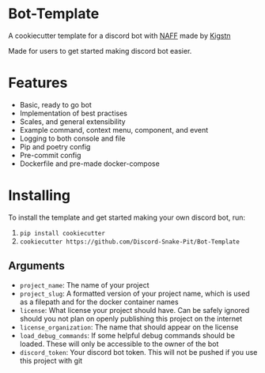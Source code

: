 # Bot-Template

A cookiecutter template for a discord bot with [NAFF](https://github.com/Discord-Snake-Pit/NAFF) made by [Kigstn](https://github.com/Kigstn)

Made for users to get started making discord bot easier.


# Features

- Basic, ready to go bot
- Implementation of best practises
- Scales, and general extensibility
- Example command, context menu, component, and event
- Logging to both console and file
- Pip and poetry config
- Pre-commit config
- Dockerfile and pre-made docker-compose


# Installing

To install the template and get started making your own discord bot, run:

1) `pip install cookiecutter`
2) `cookiecutter https://github.com/Discord-Snake-Pit/Bot-Template`


## Arguments

- `project_name`: The name of your project
- `project_slug`: A formatted version of your project name, which is used as a filepath and for the docker container names
- `license`: What license your project should have. Can be safely ignored should you not plan on openly publishing this project on the internet
- `license_organization`: The name that should appear on the license
- `load_debug_commands`: If some helpful debug commands should be loaded. These will only be accessible to the owner of the bot
- `discord_token`: Your discord bot token. This will not be pushed if you use this project with git
